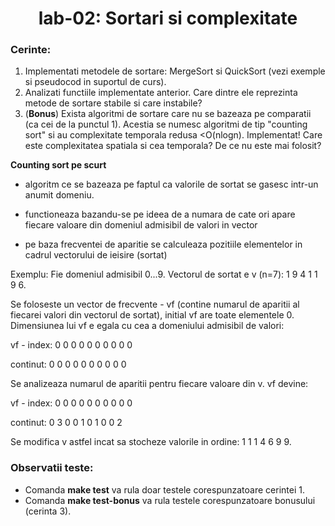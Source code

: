 <h1 align="center">
 lab-02: Sortari si complexitate
</h1>

<h3>Cerinte:</h3>

1. Implementati metodele de sortare: MergeSort si QuickSort (vezi exemple si pseudocod in suportul de curs).
2. Analizati functiile implementate anterior. Care dintre ele reprezinta metode de sortare stabile si care instabile?
3. (<b>Bonus</b>) Exista algoritmi de sortare care nu se bazeaza pe comparatii (ca cei de la punctul 1). Acestia se numesc algoritmi de tip "counting sort" si au complexitate temporala redusa <O(nlogn). Implementat! Care este complexitatea spatiala si cea temporala? De ce nu este mai folosit?

<b>Counting sort pe scurt</b> 

- algoritm ce se bazeaza pe faptul ca valorile de sortat se gasesc intr-un anumit domeniu.  

- functioneaza bazandu-se pe ideea de a numara de cate ori apare fiecare valoare din domeniul admisibil de valori in vector 

- pe baza frecventei de aparitie se calculeaza pozitiile elementelor in cadrul vectorului de ieisire (sortat)  

 Exemplu: Fie domeniul admisibil 0...9. Vectorul de sortat e v (n=7): 1 9 4 1 1 9 6. 

Se foloseste un vector de frecvente - vf (contine numarul de aparitii al fiecarei valori din vectorul de sortat), initial  vf are toate elementele 0. Dimensiunea lui vf e egala cu cea a domeniului admisibil de valori: 

  vf - index:   0 0 0 0 0 0 0 0 0 0  

  continut:  0 0 0 0 0 0 0 0 0 0 

Se analizeaza numarul de aparitii pentru fiecare valoare din v. vf devine: 

  vf - index:   0 0 0 0 0 0 0 0 0 0  

  continut:  0 3 0 0 1 0 1 0 0 2 

Se modifica v astfel incat sa stocheze valorile in ordine: 1 1 1 4 6 9 9.  

<h3>Observatii teste:</h3>

- Comanda <b>make test</b> va rula doar testele corespunzatoare cerintei 1.
- Comanda <b>make test-bonus</b> va rula testele corespunzatoare bonusului (cerinta 3).

